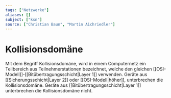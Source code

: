 ```yaml
---
tags: ["Netzwerke"]
aliases: []
subject: ["ksn"]
source: ["Christian Baun", "Martin Aichriedler"]
---
```


# Kollisionsdomäne
Mit dem Begriff Kollisionsdomäne, wird in einem Computernetz ein Teilbereich aus Teilnehmerstationen bezeichnet, welche den gleichen [[OSI-Modell]]-[[Bitübertragungsschicht|Layer 1]] verwenden.
Geräte aus [[Sicherungsschicht|Layer 2]] oder [[OSI-Modell|höher]], unterbrechen die Kollisionsdomäne.
Geräte aus [[Bitübertragungsschicht|Layer 1]] unterbrechen die Kollisionsdomäne nicht.
